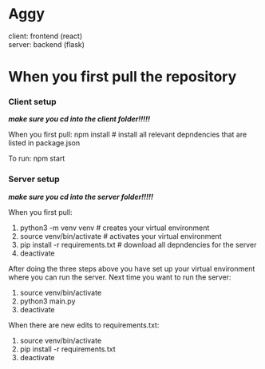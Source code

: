 # Aggy

client: frontend (react)  
server: backend (flask)



# When you first pull the repository  


### Client setup

***make sure you cd into the client folder!!!!!*** 

When you first pull: npm install # install all relevant depndencies that are listed in package.json  

To run: npm start  


### Server setup

***make sure you cd into the server folder!!!!!*** 

When you first pull:

1. python3 -m venv venv # creates your virtual environment  
2. source venv/bin/activate # activates your virtual environment  
3. pip install -r requirements.txt # download all depndencies for the server  
4. deactivate  

After doing the three steps above you have set up your virtual environment where you can run the server. Next time you want to run the server:  

1. source venv/bin/activate  
2. python3 main.py  
3. deactivate  

When there are new edits to requirements.txt:

1. source venv/bin/activate  
2. pip install -r requirements.txt  
3. deactivate  
